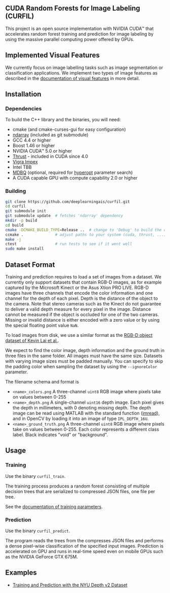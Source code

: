 CUDA Random Forests for Image Labeling (CURFIL)
-----------------------------------------------

This project is an open source implementation with NVIDIA CUDA™ that accelerates random
forest training and prediction for image labeling by using the
massive parallel computing power offered by GPUs.

Implemented Visual Features
---------------------------

We currently focus on image labelling tasks such as image segmentation or classification applications.
We implement two types of image features as described in the
[documentation of visual features][visual-features] in more detail.

Installation
------------

### Dependencies ###

To build the C++ library and the binaries, you will need:

  - cmake (and cmake-curses-gui for easy configuration)
  - [ndarray][ndarray] (included as git submodule)
  - GCC 4.4 or higher
  - Boost 1.46 or higher
  - NVIDIA CUDA™ 5.0 or higher
  - [Thrust][thrust] - included in CUDA since 4.0
  - [Vigra Impex][vigra]
  - Intel TBB
  - [MDBQ][mdbq] (optional, required for [hyperopt][hyperopt] parameter search)
  - A CUDA capable GPU with compute capability 2.0 or higher


### Building ###

```bash
git clone https://github.com/deeplearningais/curfil.git
cd curfil
git submodule init
git submodule update  # fetches 'ndarray' dependency
mkdir -p build
cd build
cmake -DCMAKE_BUILD_TYPE=Release ..  # change to 'Debug' to build the debugging version
ccmake .              # adjust paths to your system (cuda, thrust, ...)!
make -j
ctest                 # run tests to see if it went well
sudo make install
```

Dataset Format
--------------

Training and prediction requires to load a set of images from a dataset. We
currently only support datasets that contain RGB-D images, as for example
captured by the Microsoft Kinect or the Asus Xtion PRO LIVE. RGB-D images have
three channels that encode the color information and one channel for the depth
of each pixel. Depth is the distance of the object to the camera. Note that
stereo cameras such as the Kinect do not guarantee to deliver a valid depth
measure for every pixel in the image. Distance cannot be measured if the object
is occluded for one of the two cameras. Missing or invalid distance is either
encoded with a zero value or by using the special floating point value `NaN`.

To load images from disk, we use a similar format as the [RGB-D object dataset
of Kevin Lai et al.][lai-rgbd].

We expect to find the color image, depth information and the ground truth in three files in the same folder.
All images must have the same size. Datasets with varying image sizes must be padded manually.
You can specify to skip the padding color when sampling the dataset by using the `--ignoreColor` parameter.

The filename schema and format is

- `<name>_colors.png`
	A three-channel `uint8` RGB image where pixels take on values between 0-255
- `<name>_depth.png`
	A single-channel `uint16` depth image. Each pixel gives
	the depth in millimeters, with 0 denoting missing depth. The depth image can be
	read using MATLAB with the standard function ([imread][matlab-imread]), and in OpenCV by loading
	it into an image of type `IPL_DEPTH_16U`.
- `<name>_ground_truth.png`
	A three-channel `uint8` RGB image where pixels take on values between 0-255.
	Each color represents a different class label. Black indicates "void" or
	"background".

Usage
-----

### Training ###

Use the binary `curfil_train`.

The training process produces a random forest consisting of multiple decision trees
that are serialized to compressed JSON files, one file per tree.

See the [documentation of training parameters](https://github.com/deeplearningais/curfil/wiki/Training-Parameters).

### Prediction ###

Use the binary `curfil_predict`.

The program reads the trees from the compresses JSON files and performs a dense
pixel-wise classification of the specified input images.
Prediction is accelerated on GPU and runs in real-time speed even on mobile
GPUs such as the NVIDIA GeForce GTX 675M.

Examples
--------

- [Training and Prediction with the NYU Depth v2 Dataset](https://github.com/deeplearningais/curfil/wiki/Training-and-Prediction-with-the-NYU-Depth-v2-Dataset)


[visual-features]: https://github.com/deeplearningais/curfil/wiki/Visual-Features
[lai-rgbd]: http://www.cs.washington.edu/rgbd-dataset/trd5326jglrepxk649ed/rgbd-dataset_full/README.txt
[ndarray]: https://github.com/deeplearningais/ndarray
[thrust]: http://code.google.com/p/thrust/
[mdbq]: https://github.com/temporaer/MDBQ
[hyperopt]: https://github.com/jaberg/hyperopt
[vigra]: http://hci.iwr.uni-heidelberg.de/vigra/
[matlab-imread]: http://www.mathworks.de/de/help/matlab/ref/imread.html
